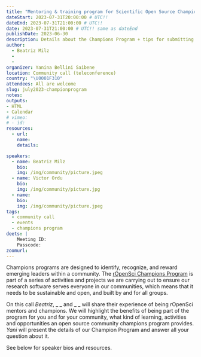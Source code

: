 ```yaml
---
title: "Mentoring & training program for Scientific Open Source Champions"
dateStart: 2023-07-31T20:00:00 # UTC!!
dateEnd: 2023-07-31T21:00:00 # UTC!!
date: 2023-07-31T21:00:00 # UTC!! same as dateEnd
publishDate: 2023-06-30
description: Details about the Champions Program + tips for submitting your application + the experience of being an rOpenSci champion or mentor
author:
  - Beatriz Milz
  - 
  - 
organizer: Yanina Bellini Saibene
location: Community call (teleconference)
country: "\U0001F310"
attendees: All are welcome
slug: july2023-championprogram
notes: 
outputs:
- HTML
- Calendar 
# vimeo:
# - id: 
resources:
  - url: 
    name:   
    details: 

speakers:  
  - name: Beatriz Milz
    bio: 
    img: /img/community/picture.jpeg
  - name: Victor Ordu
    bio:        
    img: /img/community/picture.jpg    
  - name:  
    bio: 
    img: /img/community/picture.jpeg  
tags:
  - community call
  - events
  - champions program
deets: |
    Meeting ID:  
    Passcode: 
zoomurl: 
---
```


Champions programs are designed to identify, recognize, and reward emerging leaders within a community. The [rOpenSci Champions Program](/champions/) is part of a series of activities and projects we are carrying out to ensure our research software serves everyone in our communities, which means that it needs to be sustainable and open, and built by and for all groups.

On this call _Beatriz_, _ _ and _ _ will share their experience of being rOpenSci mentors and champions. 
We will highlight the benefits of being part of the program for you and for your community, what kind of learning, 
activities and opportunities an open source community champions program provides. 
_Yani_ will present the details of our Champion Program and answer all your question about it.


See below for speaker bios and resources.
